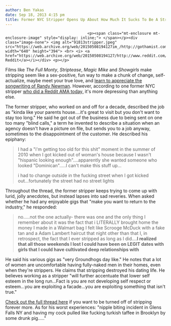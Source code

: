 ```yaml
---
author: Ben Yakas
date: Sep 18, 2013 4:15 pm
title: Former NYC Stripper Opens Up About How Much It Sucks To Be A Stripper
---
```


	
										<p><span class="mt-enclosure mt-enclosure-image" style="display: inline;"> </span></p><div class="image-none"> <img alt="91813stripper.jpeg" src="https://web.archive.org/web/20150508194127im_/http://gothamist.com/attachments/byakas/91813stripper.jpeg" width="640" height="394"> <br> <i> <a href="https://web.archive.org/web/20150508194127/http://www.reddit.com/r/IAmA/comments/1mmxh7/iama_former_male_stripperall_that_glitters_isnt/">via Reddit</a></i></div> <p></p>

<p>Films like <em>The Full Monty</em>, <em>Striptease</em>, <em>Magic Mike</em> and <em>Showgirls</em> make stripping seem like a sex-positive, fun way to make a chunk of change, self-actualize, maybe meet your true love, and <a href="https://web.archive.org/web/20150508194127/http://www.youtube.com/watch?v=XO8YeQ60CFY">learn to appreciate the songwriting of Randy Newman</a>. However, according to one former NYC stripper <a href="https://web.archive.org/web/20150508194127/http://www.reddit.com/r/IAmA/comments/1mmxh7/iama_former_male_stripperall_that_glitters_isnt/">who did a Reddit AMA today,</a> it&apos;s more depressing than anything else. </p>

<p>The former stripper, who worked on and off for a decade, described the job as &quot;kinda like your parents house....it&apos;s great to visit but you don&apos;t want to stay too long.&quot; He said he got out of the business due to being sent on one too many &quot;blind calls,&quot; a term he invented to describe a situation when an agency doesn&apos;t have a picture on file, but sends you to a job anyway, sometimes to the disappointment of the customer. He described his epiphany:</p>

<blockquote>I had a &quot;i&apos;m getting too old for this shit&quot; moment in the summer of 2010 when I got kicked out of woman&apos;s house because I wasn&apos;t &quot;hispanic looking enough&quot;....apparently she wanted someone who looked &quot;Dominican&quot;.....I can&apos;t make this stuff up...

<p>i had to change outside in the fucking street when I got kicked out...fortunately the street had no street lights</p></blockquote><p></p>

<p>Throughout the thread, the former stripper keeps trying to come up with lurid, jolly anecdotes, but instead lapses into sad reveries. When asked whether he had any enjoyable gigs that &quot;make you want to return to the industry,&quot; he responded:</p>

<blockquote>no.....not the one
actually- there was one and the only thing I remember about it was the fact that i LITERALLY brought home the money I made in a Walmart bag
I felt like Scrooge McDuck with a fake tan and a Adam Lambert haircut that night
other than that I, in retrospect, the fact that I ever stripped as long as I did....<strong>I realized that all those weekends I lost I could have been on LEGIT dates with girls that I could have cultivated deep relationships with</strong></blockquote>

<p>He said his various gigs as &quot;very Groundhogs day like.&quot; He notes that a lot of women are uncomfortable having fully-naked men in their homes, even when they&apos;re strippers. He claims that stripping destroyed his dating life. He believes working as a stripper &quot;will further accentuate that lower self esteem in the long run...Fact is you are not developing self respect or esteem...you are exploiting a facade...you are exploiting something that isn&apos;t true.&quot; </p>

<p><a href="https://web.archive.org/web/20150508194127/http://www.reddit.com/r/IAmA/comments/1mmxh7/iama_former_male_stripperall_that_glitters_isnt/">Check out the full thread here</a> if you want to be turned off of stripping forever more. As for his worst experiences: &quot;nipple biting incident in Glens Falls NY and having my cock pulled like fucking turkish taffee in Brooklyn by some drunk pig.....&quot;</p>					
										
									
				